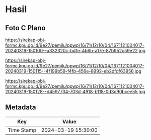 # Hasil

## Foto C Plano

https://sirekap-obj-formc.kpu.go.id/9e27/pemilu/ppwp/16/71/12/10/04/1671121004017-20240319-150100--a332320c-bd1e-4b6b-a17e-87b952c59e22.jpg

https://sirekap-obj-formc.kpu.go.id/9e27/pemilu/ppwp/16/71/12/10/04/1671121004017-20240319-150115--4f199b59-f4fb-456e-8992-eb2dfdf63956.jpg

https://sirekap-obj-formc.kpu.go.id/9e27/pemilu/ppwp/16/71/12/10/04/1671121004017-20240319-150128--d4597734-703d-4918-b118-0d3d90bcee55.jpg


## Metadata

| Key        | Value               |
| ---------- | ------------------- |
| Time Stamp | 2024-03-19 15:30:00 |



